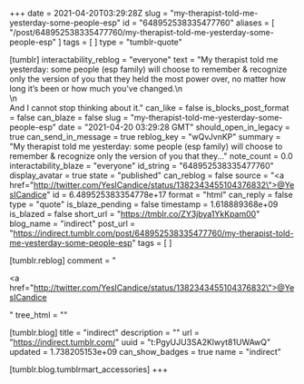 +++
date = 2021-04-20T03:29:28Z
slug = "my-therapist-told-me-yesterday-some-people-esp"
id = "648952538335477760"
aliases = [ "/post/648952538335477760/my-therapist-told-me-yesterday-some-people-esp" ]
tags = [ ]
type = "tumblr-quote"

[tumblr]
interactability_reblog = "everyone"
text = "My therapist told me yesterday: some people (esp family) will choose to remember &amp; recognize only the version of you that they held the most power over, no matter how long it’s been or how much you’ve changed.\n<br/>\n<br/>And I cannot stop thinking about it."
can_like = false
is_blocks_post_format = false
can_blaze = false
slug = "my-therapist-told-me-yesterday-some-people-esp"
date = "2021-04-20 03:29:28 GMT"
should_open_in_legacy = true
can_send_in_message = true
reblog_key = "wQvJvnKP"
summary = "My therapist told me yesterday: some people (esp family) will choose to remember & recognize only the version of you that they..."
note_count = 0.0
interactability_blaze = "everyone"
id_string = "648952538335477760"
display_avatar = true
state = "published"
can_reblog = false
source = "<a href=\"http://twitter.com/YesICandice/status/1382343455104376832\">@YesICandice</a>"
id = 6.489525383354778e+17
format = "html"
can_reply = false
type = "quote"
is_blaze_pending = false
timestamp = 1.618889368e+09
is_blazed = false
short_url = "https://tmblr.co/ZY3jbya1YkKpam00"
blog_name = "indirect"
post_url = "https://indirect.tumblr.com/post/648952538335477760/my-therapist-told-me-yesterday-some-people-esp"
tags = [ ]

[tumblr.reblog]
comment = "<p><a href=\"http://twitter.com/YesICandice/status/1382343455104376832\">@YesICandice</a></p>"
tree_html = ""

[tumblr.blog]
title = "indirect"
description = ""
url = "https://indirect.tumblr.com/"
uuid = "t:PgyUJU3SA2Klwyt81UWAwQ"
updated = 1.738205153e+09
can_show_badges = true
name = "indirect"

[tumblr.blog.tumblrmart_accessories]
+++
